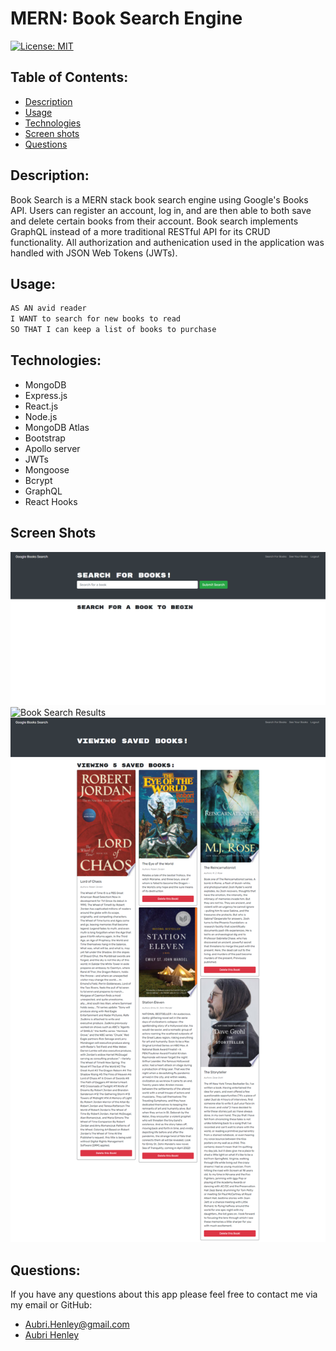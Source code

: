 # MERN: Book Search Engine

[![License: MIT](https://img.shields.io/badge/License-MIT-yellow.svg)](https://opensource.org/licenses/MIT)

## Table of Contents:

- [Description](#description)
- [Usage](#usage)
- [Technologies](#technologies)
- [Screen shots](#screen-shots)
- [Questions](#questions)

## Description:

Book Search is a MERN stack book search engine using Google's Books API. Users can register an account, log in, and are then able to both save and delete certain books from their account. Book search implements GraphQL instead of a more traditional RESTful API for its CRUD functionality. All authorization and authenication used in the application was handled with JSON Web Tokens (JWTs).

## Usage:
```md
AS AN avid reader
I WANT to search for new books to read
SO THAT I can keep a list of books to purchase
```

## Technologies:

- MongoDB
- Express.js
- React.js
- Node.js
- MongoDB Atlas
- Bootstrap
- Apollo server
- JWTs
- Mongoose
- Bcrypt
- GraphQL
- React Hooks

## Screen Shots
![Book Search Engine](https://github.com/aubrihenley/MERN-Book-Search-Engine/blob/master/client/public/booksearch.png)
![Book Search Results](https://github.com/aubrihenley/MERN-Book-Search-Engine/blob/master/client/public/searchResults.png)
![Saved Books](https://github.com/aubrihenley/MERN-Book-Search-Engine/blob/master/client/public/savedBooks.png)

## Questions:

If you have any questions about this app please feel free to contact me via my email or GitHub:

- Aubri.Henley@gmail.com
- [Aubri Henley](https://github.com/aubrihenley)


